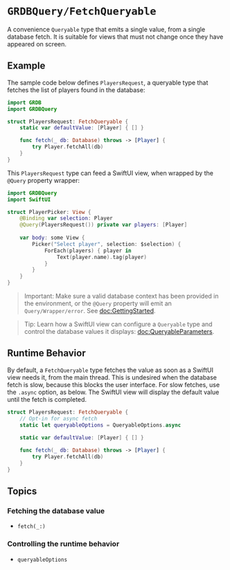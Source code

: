 # ``GRDBQuery/FetchQueryable``

A convenience `Queryable` type that emits a single value, from a single database fetch. It is suitable for views that must not change once they have appeared on screen.

## Example

The sample code below defines `PlayersRequest`, a queryable type that fetches the list of players found in the database:

```swift
import GRDB
import GRDBQuery

struct PlayersRequest: FetchQueryable {
    static var defaultValue: [Player] { [] }

    func fetch(_ db: Database) throws -> [Player] {
        try Player.fetchAll(db)
    }
}
```

This `PlayersRequest` type can feed a SwiftUI view, when wrapped by the `@Query` property wrapper:

```swift
import GRDBQuery
import SwiftUI

struct PlayerPicker: View {
    @Binding var selection: Player
    @Query(PlayersRequest()) private var players: [Player]
    
    var body: some View {
        Picker("Select player", selection: $selection) {
            ForEach(players) { player in
                Text(player.name).tag(player)
            }
        }
    }
}
```

> Important: Make sure a valid database context has been provided in the environment, or the `@Query` property will emit an ``Query/Wrapper/error``. See <doc:GettingStarted>.

> Tip: Learn how a SwiftUI view can configure a `Queryable` type and control the database values it displays: <doc:QueryableParameters>.

## Runtime Behavior

By default, a `FetchQueryable` type fetches the value as soon as a SwiftUI view needs it, from the main thread. This is undesired when the database fetch is slow, because this blocks the user interface. For slow fetches, use the `.async` option, as below. The SwiftUI view will display the default value until the fetch is completed.

```swift
struct PlayersRequest: FetchQueryable {
    // Opt-in for async fetch
    static let queryableOptions = QueryableOptions.async
    
    static var defaultValue: [Player] { [] }

    func fetch(_ db: Database) throws -> [Player] {
        try Player.fetchAll(db)
    }
}
```

## Topics

### Fetching the database value

- ``fetch(_:)``

### Controlling the runtime behavior

- ``queryableOptions``
